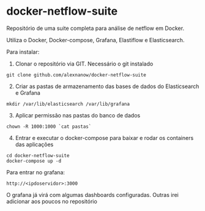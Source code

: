 # docker-netflow-suite
Repositório de uma suite completa para análise de netflow em Docker.

Utiliza o Docker, Docker-compose, Grafana, Elastiflow e Elasticsearch.

Para instalar:

1. Clonar o repositório via GIT. Necessário o git instalado
```
git clone github.com/alexnanow/docker-netflow-suite
```

2. Criar as pastas de armazenamento das bases de dados do Elasticsearch e Grafana
```
mkdir /var/lib/elasticsearch /var/lib/grafana
```

3. Aplicar permissão nas pastas do banco de dados

```
chown -R 1000:1000 `cat pastas`
```

4. Entrar e executar o docker-compose para baixar e rodar os containers das aplicações
```
cd docker-netflow-suite
docker-compose up -d
```

Para entrar no grafana:
```
http://<ipdoservidor>:3000
```
O grafana já virá com algumas dashboards configuradas. Outras irei adicionar aos poucos no repositório